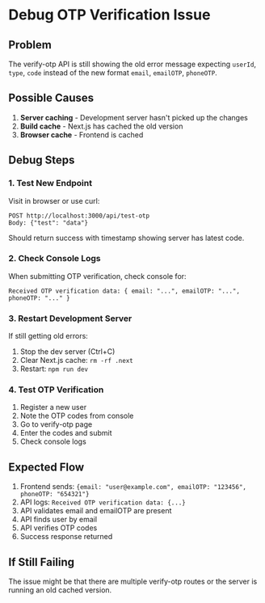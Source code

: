 # Debug OTP Verification Issue

## Problem
The verify-otp API is still showing the old error message expecting `userId`, `type`, `code` instead of the new format `email`, `emailOTP`, `phoneOTP`.

## Possible Causes
1. **Server caching** - Development server hasn't picked up the changes
2. **Build cache** - Next.js has cached the old version
3. **Browser cache** - Frontend is cached

## Debug Steps

### 1. Test New Endpoint
Visit in browser or use curl:
```
POST http://localhost:3000/api/test-otp
Body: {"test": "data"}
```

Should return success with timestamp showing server has latest code.

### 2. Check Console Logs
When submitting OTP verification, check console for:
```
Received OTP verification data: { email: "...", emailOTP: "...", phoneOTP: "..." }
```

### 3. Restart Development Server
If still getting old errors:
1. Stop the dev server (Ctrl+C)
2. Clear Next.js cache: `rm -rf .next`
3. Restart: `npm run dev`

### 4. Test OTP Verification
1. Register a new user
2. Note the OTP codes from console
3. Go to verify-otp page
4. Enter the codes and submit
5. Check console logs

## Expected Flow
1. Frontend sends: `{email: "user@example.com", emailOTP: "123456", phoneOTP: "654321"}`
2. API logs: `Received OTP verification data: {...}`
3. API validates email and emailOTP are present
4. API finds user by email
5. API verifies OTP codes
6. Success response returned

## If Still Failing
The issue might be that there are multiple verify-otp routes or the server is running an old cached version.